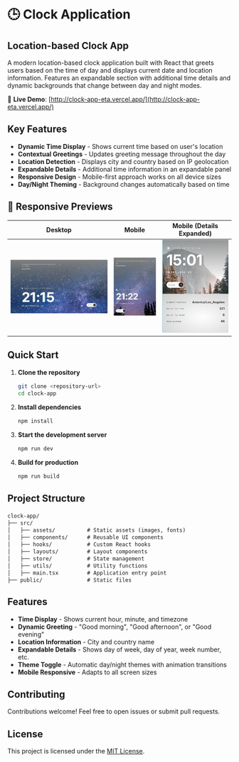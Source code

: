 # 🕒 Clock Application

## Location-based Clock App

A modern location-based clock application built with React that greets users based on the time of day and displays current date and location information. Features an expandable section with additional time details and dynamic backgrounds that change between day and night modes.

🔗 **Live Demo**: [http://clock-app-eta.vercel.app/](http://clock-app-eta.vercel.app/)

## Key Features

- **Dynamic Time Display** - Shows current time based on user's location
- **Contextual Greetings** - Updates greeting message throughout the day
- **Location Detection** - Displays city and country based on IP geolocation
- **Expandable Details** - Additional time information in an expandable panel
- **Responsive Design** - Mobile-first approach works on all device sizes
- **Day/Night Theming** - Background changes automatically based on time

## 📱 Responsive Previews

| Desktop                 | Mobile                 | Mobile (Details Expanded)      |
| ----------------------- | ---------------------- | ------------------------------ |
| ![](assets/desktop.png) | ![](assets/mobile.png) | ![](assets/mobile_details.png) |

## Quick Start

1. **Clone the repository**

   ```bash
   git clone <repository-url>
   cd clock-app
   ```

2. **Install dependencies**

   ```bash
   npm install
   ```

3. **Start the development server**

   ```bash
   npm run dev
   ```

4. **Build for production**

   ```bash
   npm run build
   ```

## Project Structure

```
clock-app/
├── src/
│   ├── assets/          # Static assets (images, fonts)
│   ├── components/      # Reusable UI components
│   ├── hooks/           # Custom React hooks
│   ├── layouts/         # Layout components
│   ├── store/           # State management
│   ├── utils/           # Utility functions
│   ├── main.tsx         # Application entry point
├── public/              # Static files
```

## Features

- **Time Display** - Shows current hour, minute, and timezone
- **Dynamic Greeting** - "Good morning", "Good afternoon", or "Good evening"
- **Location Information** - City and country name
- **Expandable Details** - Shows day of week, day of year, week number, etc.
- **Theme Toggle** - Automatic day/night themes with animation transitions
- **Mobile Responsive** - Adapts to all screen sizes

## Contributing

Contributions welcome! Feel free to open issues or submit pull requests.

## License

This project is licensed under the [MIT License](LICENSE).
